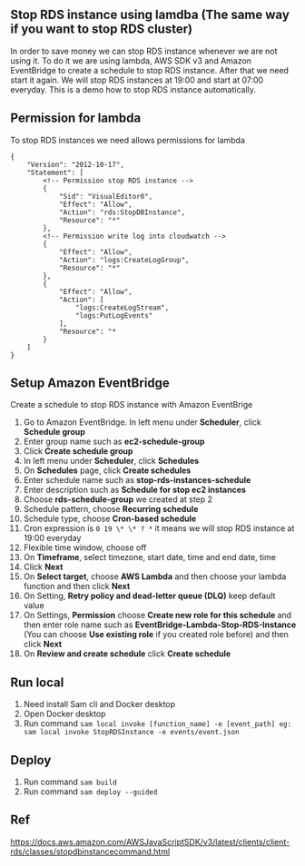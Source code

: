 ## Stop RDS instance using lamdba (The same way if you want to stop RDS cluster)

In order to save money we can stop RDS instance whenever we are not using it.
To do it we are using lambda, AWS SDK v3 and Amazon EventBridge to create a schedule to stop RDS instance. After that we need start it again. We will stop RDS instances at 19:00 and start at 07:00 everyday. This is a demo how to stop RDS instance automatically.

## Permission for lambda

To stop RDS instances we need allows permissions for lambda

```
{
    "Version": "2012-10-17",
    "Statement": [
        <!-- Permission stop RDS instance -->
        {
            "Sid": "VisualEditor0",
            "Effect": "Allow",
            "Action": "rds:StopDBInstance",
            "Resource": "*"
        },
        <!-- Permission write log into cloudwatch -->
        {
            "Effect": "Allow",
            "Action": "logs:CreateLogGroup",
            "Resource": "*"
        },
        {
            "Effect": "Allow",
            "Action": [
                "logs:CreateLogStream",
                "logs:PutLogEvents"
            ],
            "Resource": "*
        }
    ]
}
```

## Setup Amazon EventBridge

Create a schedule to stop RDS instance with Amazon EventBrige

1. Go to Amazon EventBridge. In left menu under <b>Scheduler</b>, click <b>Schedule group</b>
2. Enter group name such as <b>ec2-schedule-group</b>
3. Click <b>Create schedule group</b>
4. In left menu under <b>Scheduler</b>, click <b>Schedules</b>
5. On <b>Schedules</b> page, click <b>Create schedules</b>
6. Enter schedule name such as <b>stop-rds-instances-schedule</b>
7. Enter description such as <b>Schedule for stop ec2 instances</b>
8. Choose <b>rds-schedule-group</b> we created at step 2
9. Schedule pattern, choose <b>Recurring schedule</b>
10. Schedule type, choose <b>Cron-based schedule</b>
11. Cron expression is `0 19 \* \* ? *` it means we will stop RDS instance at 19:00 everyday
12. Flexible time window, choose </b>off</b>
13. On <b>Timeframe</b>, select timezone, start date, time and end date, time
14. Click <b>Next</b>
15. On <b>Select target</b>, choose <b>AWS Lambda</b> and then choose your lambda function and then click <b>Next</b>
16. On Setting, <b>Retry policy and dead-letter queue (DLQ)</b> keep default value
17. On Settings, <b>Permission</b> choose <b>Create new role for this schedule</b> and then enter role name such as <b>EventBridge-Lambda-Stop-RDS-Instance</b> (You can choose <b>Use existing role</b> if you created role before) and then click <b>Next</b>
18. On <b>Review and create schedule</b> click <b>Create schedule</b>

## Run local

1. Need install Sam cli and Docker desktop
2. Open Docker desktop
3. Run command `sam local invoke [function_name] -e [event_path] eg: sam local invoke StopRDSInstance -e events/event.json`

## Deploy

1. Run command `sam build`
2. Run command `sam deploy --guided`

## Ref

https://docs.aws.amazon.com/AWSJavaScriptSDK/v3/latest/clients/client-rds/classes/stopdbinstancecommand.html
